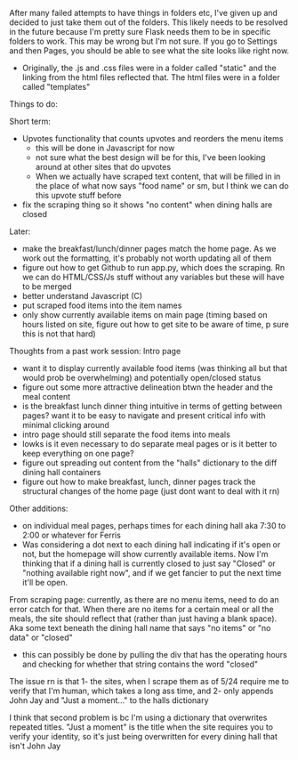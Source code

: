 After many failed attempts to have things in folders etc, I've given up and decided to just take them out of the folders. This likely needs to be resolved in the future because I'm pretty sure Flask needs them to be in specific folders to work. This may be wrong but I'm not sure. If you go to Settings and then Pages, you should be able to see what the site looks like right now. 
- Originally, the .js and .css files were in a folder called "static" and the linking from the html files reflected that. The html files were in a folder called "templates"

Things to do:

Short term:
- Upvotes functionality that counts upvotes and reorders the menu items
  - this will be done in Javascript for now
  - not sure what the best design will be for this, I've been looking around at other sites that do upvotes
  - When we actually have scraped text content, that will be filled in in the place of what now says "food name" or sm, but I think we can do this upvote stuff before
- fix the scraping thing so it shows "no content" when dining halls are closed

Later:
- make the breakfast/lunch/dinner pages match the home page. As we work out the formatting, it's probably not worth updating all of them
- figure out how to get Github to run app.py, which does the scraping. Rn we can do HTML/CSS/Js stuff without any variables but these will have to be merged
- better understand Javascript (C)
- put scraped food items into the item names
- only show currently available items on main page (timing based on hours listed on site, figure out how to get site to be aware of time, p sure this is not that hard)

Thoughts from a past work session:
Intro page
  - want it to display currently available food items (was thinking all but that would prob be overwhelming) and potentially open/closed status 
  - figure out some more attractive delineation btwn the header and the meal content
  -  is the breakfast lunch dinner thing intuitive in terms of getting between pages? want it to be easy to navigate and present critical info with minimal clicking around
  - intro page should still separate the food items into meals
  - lowks is it even necessary to do separate meal pages or is it better to keep everything on one page?
  - figure out spreading out content from the "halls" dictionary to the diff dining hall containers
  - figure out how to make breakfast, lunch, dinner pages track the structural changes of the home page (just dont want to deal with it rn)

Other additions:
  - on individual meal pages, perhaps times for each dining hall aka 7:30 to 2:00 or whatever for Ferris
  - Was considering a dot next to each dining hall indicating if it's open or not, but the homepage will show currently available items. Now I'm thinking that if a dining hall is currently closed to just say "Closed" or "nothing available right now", and if we get fancier to put the next time it'll be open.

From scraping page: 
currently, as there are no menu items, need to do an error catch for that. When there are no items for a certain meal or all the meals, the site should reflect that (rather than just having a blank space). Aka some text beneath the dining hall name that says "no items" or "no data" or "closed"
- this can possibly be done by pulling the div that has the operating hours and checking for whether that string contains the word "closed"

The issue rn is that 1- the sites, when I scrape them as of 5/24 require me to verify that I'm human, which takes a long ass time, and 2- only appends John Jay and "Just a moment..." to the halls dictionary

I think that second problem is bc I'm using a dictionary that overwrites repeated titles. "Just a moment" is the title when the site requires you to verify your identity, so it's just being overwritten for every dining hall that isn't John Jay
